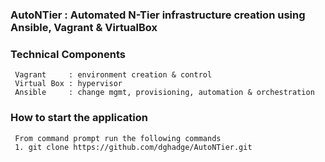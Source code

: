 ### AutoNTier : Automated N-Tier infrastructure creation using Ansible, Vagrant & VirtualBox

###  Technical Components
     Vagrant     : environment creation & control
     Virtual Box : hypervisor
     Ansible     : change mgmt, provisioning, automation & orchestration

###  How to start the application
     From command prompt run the following commands
     1. git clone https://github.com/dghadge/AutoNTier.git
     

